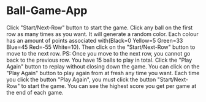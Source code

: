 # Ball-Game-App
Click "Start/Next-Row" button to start the game.
Click any ball on the first row  as many times  as you want. It will generate a random color.
Each colour has an amount of points associated with(Black=0 Yellow=5 Green=33 Blue=45 Red=-55 White=10). 
Then click on the "Start/Next-Row" button to move to the next row.
PS: Once you move to the next row, you cannot go back to the previous row.
You have 15 balls to play in total.
Click the "Play Again" button to replay without closing down the game.
You can click on the "Play Again" button to play again from at fresh any time you want.
Each time you click the button "Play Again", you must click the button "Start/Next-Row" to start the game.
You can see the highest score you get per game at the end of each game.
